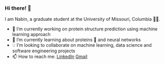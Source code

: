 ### Hi there! 👋

I am Nabin, a graduate student at the University of Missouri, Columbia :man_student:.


<!--
**NabinGiri/NabinGiri** is a ✨ _special_ ✨ repository because its `README.md` (this file) appears on your GitHub profile.

Here are some ideas to get you started:
- 💬 Ask me about ...
- 😄 Pronouns: ...
- ⚡ Fun fact: ...
% For fun!
% > Here is a gif created using growing neural gas for Astronaut Eileen Collins who was the first woman to command a Space Shuttle mission.

% ![](images/astro.gif)

As Truman says:
> "In Case I Don't See Ya, Good Afternoon, Good Evening And Good Night."

-->
- 🔭 I’m currently working on protein structure prediction using machine learning approach
- 🌱 I’m currently learning about proteins :dna: and neural networks
- 💡 I’m looking to collaborate on machine learning, data science and software engineering projects
- 📫 How to reach me: [Linkedln](https://www.linkedin.com/in/nabin-giri/) [Gmail](mailto:nvngiri2@gmail.com)



